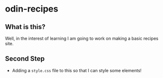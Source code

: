 # odin-recipes

## What is this?

Well, in the interest of learning I am going to work on making a basic recipes site.

## Second Step

* Adding a ```style.css``` file to this so that I can style some elements!
